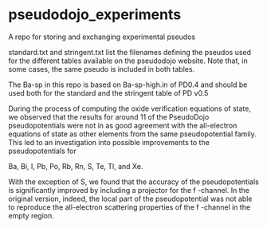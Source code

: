 # pseudodojo_experiments

A repo for storing and exchanging experimental pseudos

standard.txt and stringent.txt list the filenames defining the pseudos 
used for the different tables available on the pseudodojo website.
Note that, in some cases, the same pseudo is included in both tables.

The Ba-sp in this repo is based on Ba-sp-high.in of PD0.4 and should be used both
for the standard and the stringent table of PD v0.5


During the process of computing the oxide verification equations of state, we observed that the results for around 11 of the
PseudoDojo pseudopotentials were not in as good agreement with the all-electron equations of state as other elements from the
same pseudopotential family. This led to an investigation into possible improvements to the pseudopotentials for 

Ba, 
Bi, 
I, 
Pb,
Po, 
Rb, 
Rn, 
S, 
Te, 
Tl, and 
Xe. 


With the exception of S, we found that the accuracy of the pseudopotentials is significantly
improved by including a projector for the f -channel. In the original version, indeed, the local part of the pseudopotential was
not able to reproduce the all-electron scattering properties of the f -channel in the empty region.
